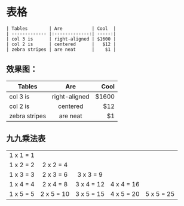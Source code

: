 # 表格
```
| Tables        | Are           | Cool  |
| ------------- |:-------------:| -----:|
| col 3 is      | right-aligned | $1600 |
| col 2 is      | centered      |   $12 |
| zebra stripes | are neat      |    $1 | 

```

## 效果图：
| Tables        | Are           | Cool  |
| ------------- |:-------------:| -----:|
| col 3 is      | right-aligned | $1600 |
| col 2 is      | centered      |   $12 |
| zebra stripes | are neat      |    $1 | 


## 九九乘法表

| | | | | |
|:---:|:---:|:---:|:---:|:---:|
| 1 x 1 = 1 |
| 1 x 2 = 2 | 2 x 2 = 4 |
| 1 x 3 = 3 | 2 x 3 = 6 | 3 x 3 = 9 |
| 1 x 4 = 4 | 2 x 4 = 8 | 3 x 4 = 12| 4 x 4 = 16|
| 1 x 5 = 5 | 2 x 5 = 10| 3 x 5 = 15| 4 x 5 = 20| 5 x 5 = 25|